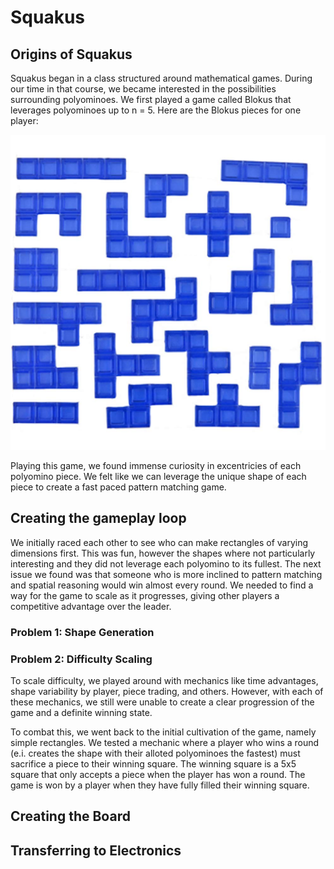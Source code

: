 # Squakus

## Origins of Squakus
Squakus began in a class structured around mathematical games. During our time in that course, we became interested in the possibilities
surrounding polyominoes. We first played a game called Blokus that leverages polyominoes up to n = 5. 
Here are the Blokus pieces for one player:
<p align="center">
  <img src="images/polyominoes.png" alt="Blokus Pieces" title="Blokus Pieces" />
</p>

Playing this game, we found immense curiosity in excentricies of each polyomino piece. We felt like we can leverage the unique shape of each piece to create a fast paced pattern matching game.

## Creating the gameplay loop
We initially raced each other to see who can make rectangles of varying dimensions first. This was fun, however the shapes where not particularly interesting and they did not leverage each polyomino to its fullest. The next issue we found was that someone who is more inclined to pattern matching and spatial reasoning would win almost every round. We needed to find a way for the game to scale as it progresses, giving other players a competitive advantage over the leader.

### Problem 1: Shape Generation

### Problem 2: Difficulty Scaling
To scale difficulty, we played around with mechanics like time advantages, shape variability by player, piece trading, and others. However, with each of these mechanics, we still were unable to create a clear progression of the game and a definite winning state.

To combat this, we went back to the initial cultivation of the game, namely simple rectangles. We tested a mechanic where a player who wins a round (e.i. creates the shape with their alloted polyominoes the fastest) must sacrifice a piece to their winning square. The winning square is a 5x5 square that only accepts a piece when the player has won a round. The game is won by a player when they have fully filled their winning square.

## Creating the Board

## Transferring to Electronics